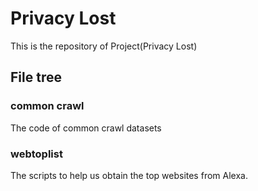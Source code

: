 <!--
 * @Author: Zhan
 * @Date: 2021-03-15 19:49:52
 * @LastEditTime: 2021-03-15 20:02:29
 * @LastEditors: Please set LastEditors
 * @Description: In User Settings Edit
 * @FilePath: /project_code/README.md
-->
# Privacy Lost

This is the repository of Project(Privacy Lost)


## File tree

### common crawl

The code of common crawl datasets

### webtoplist

The scripts to help us obtain the top websites from Alexa.

